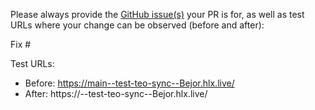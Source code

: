 Please always provide the [GitHub issue(s)](../issues) your PR is for, as well as test URLs where your change can be observed (before and after):

Fix #<gh-issue-id>

Test URLs:
- Before: https://main--test-teo-sync--Bejor.hlx.live/
- After: https://<branch>--test-teo-sync--Bejor.hlx.live/
